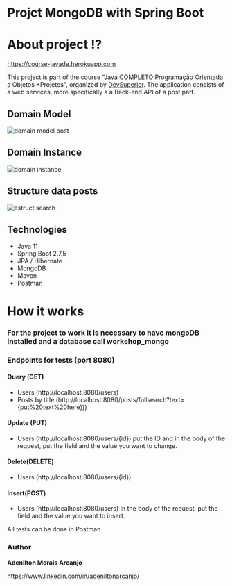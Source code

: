 
# Projct MongoDB with Spring Boot

# About project ⁉️ 

https://course-javade.herokuapp.com

This project is part of the course "Java COMPLETO Programação Orientada a Objetos +Projetos", organized by [DevSuperior](https://devsuperior.com "Site da DevSuperior").
The application consists of a web services, more specifically a a Back-end API of a post part.


## Domain Model
![domain model post](https://user-images.githubusercontent.com/69324694/204677884-67ece394-2a50-47b1-ab08-27376e8d5b40.png)


## Domain Instance
![domain instance](https://user-images.githubusercontent.com/69324694/204677913-ccabc032-0d2a-4e0b-a8e9-76c5c84265af.png)


## Structure data posts
![estruct search](https://user-images.githubusercontent.com/69324694/204677951-1fa999a1-05dc-43ae-8579-b299bb25caa7.png)


## Technologies
- Java 11
- Spring Boot 2.7.5
- JPA / Hibernate
- MongoDB
- Maven
- Postman 

# How it works
### For the project to work it is necessary to have mongoDB installed and a database call workshop_mongo


### Endpoints for tests (port 8080)
#### Query (GET)
- Users (http://localhost:8080/users)
- Posts by title (http://localhost:8080/posts/fullsearch?text={put%20text%20here}))

#### Update (PUT)
- Users (http://localhost:8080/users/{id}) put the ID and in the body of the request, put the field and the value you want to change.

#### Delete(DELETE)
- Users (http://localhost:8080/users/{id})

#### Insert(POST)
- Users (http://localhost:8080/users) In the body of the request, put the field and the value you want to insert.

All tests can be done in Postman


### Author
**Adenilton Morais Arcanjo**

https://www.linkedin.com/in/adeniltonarcanjo/
